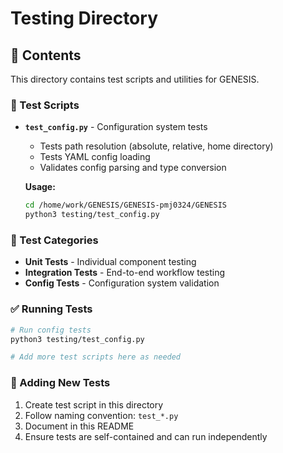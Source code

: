 # Testing Directory

## 📂 Contents

This directory contains test scripts and utilities for GENESIS.

### 🧪 Test Scripts

- **`test_config.py`** - Configuration system tests
  - Tests path resolution (absolute, relative, home directory)
  - Tests YAML config loading
  - Validates config parsing and type conversion
  
  **Usage:**
  ```bash
  cd /home/work/GENESIS/GENESIS-pmj0324/GENESIS
  python3 testing/test_config.py
  ```

### 📝 Test Categories

- **Unit Tests** - Individual component testing
- **Integration Tests** - End-to-end workflow testing
- **Config Tests** - Configuration system validation

### ✅ Running Tests

```bash
# Run config tests
python3 testing/test_config.py

# Add more test scripts here as needed
```

### 🎯 Adding New Tests

1. Create test script in this directory
2. Follow naming convention: `test_*.py`
3. Document in this README
4. Ensure tests are self-contained and can run independently


